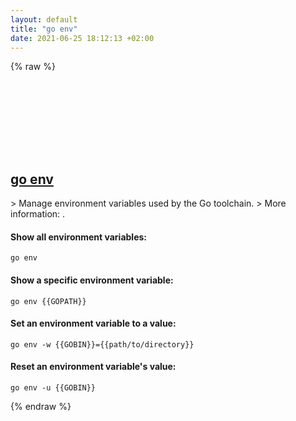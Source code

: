 ```yaml
---
layout: default
title: "go env"
date: 2021-06-25 18:12:13 +02:00
---
```

{% raw %}
<h2 id="go-env">
  <a href="/en/common/go-env.html">go env</a> <a href="#go-env"><svg class="icon">
    <use href="/assets/images/unicode_sprite.svg#link" />
  </svg></a>
</h2>
> Manage environment variables used by the Go toolchain.
> More information: <https://golang.org/cmd/go/#hdr-Print_Go_environment_information>.

#### Show all environment variables:
```shell
go env
```
#### Show a specific environment variable:
```shell
go env {{GOPATH}}
```
#### Set an environment variable to a value:
```shell
go env -w {{GOBIN}}={{path/to/directory}}
```
#### Reset an environment variable's value:
```shell
go env -u {{GOBIN}}
```
{% endraw %}